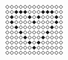 ◇◇◇◇◇◇◇◇◇◇◇◇◇  
◇◇◆◆◆◇◇◇◆◆◆◇◇  
◇◆◇◇◇◆◇◆◇◇◇◆◇  
◇◆◇◇◇◇◆◇◇◇◇◆◇  
◇◇◆◇◇◇◇◇◇◇◆◇◇  
◇◇◇◆◇◇◇◇◇◆◇◇◇  
◇◇◇◇◆◇◇◇◆◇◇◇◇  
◇◇◇◇◇◆◇◆◇◇◇◇◇  
◇◇◇◇◇◇◆◇◇◇◇◇◇  
◇◇◇◇◇◇◇◇◇◇◇◇◇  
<!--
**svran/svran** is a ✨ _special_ ✨ repository because its `README.md` (this file) appears on your GitHub profile.

Here are some ideas to get you started:
◆◇
- 🔭 I’m currently working on ...
- 🌱 I’m currently learning ...
- 👯 I’m looking to collaborate on ...
- 🤔 I’m looking for help with ...
- 💬 Ask me about ...
- 📫 How to reach me: ...
- 😄 Pronouns: ...
- ⚡ Fun fact: ...
-->
